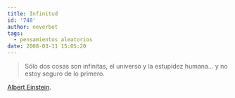```yaml
---
title: Infinitud
id: '748'
author: neverbot
tags:
  - pensamientos aleatorios
date: 2008-03-11 15:05:20
---
```


> Sólo dos cosas son infinitas, el universo y la estupidez humana... y no estoy seguro de lo primero.

[Albert Einstein](http://en.wikipedia.org/wiki/Albert_Einstein).
